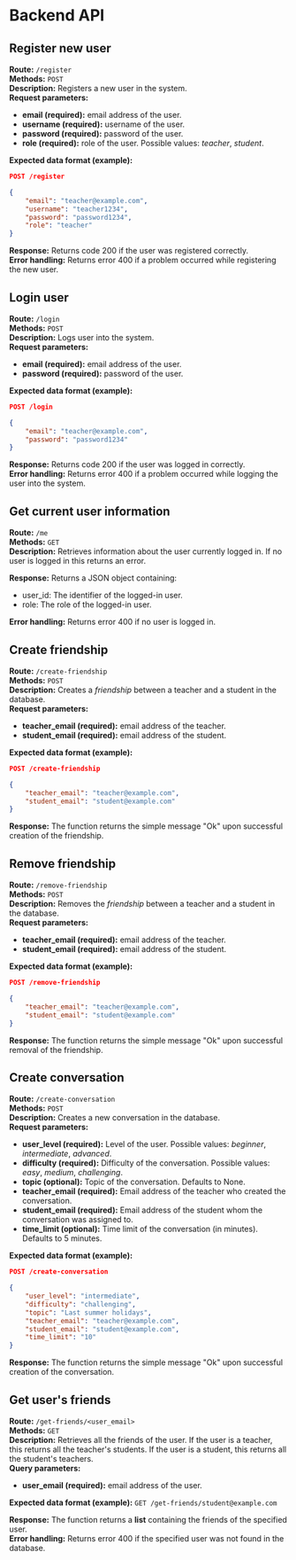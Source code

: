 # Backend API

## Register new user
**Route:** `/register`  
**Methods:** `POST`  
**Description:** Registers a new user in the system.   
**Request parameters:**
- **email (required):** email address of the user.
- **username (required):** username of the user.
- **password (required):** password of the user.
- **role (required):** role of the user. Possible values: *teacher*, *student*.

**Expected data format (example):**  
```json
POST /register

{
    "email": "teacher@example.com",
    "username": "teacher1234",
    "password": "password1234",
    "role": "teacher"
}
```
**Response:** Returns code 200 if the user was registered correctly.  
**Error handling:** Returns error 400 if a problem occurred while registering the new user.


## Login user
**Route:** `/login`  
**Methods:** `POST`  
**Description:** Logs user into the system.   
**Request parameters:**
- **email (required):** email address of the user.
- **password (required):** password of the user.

**Expected data format (example):**  
```json
POST /login

{
    "email": "teacher@example.com",
    "password": "password1234"
}
```
**Response:** Returns code 200 if the user was logged in correctly.  
**Error handling:** Returns error 400 if a problem occurred while logging the user into the system.


## Get current user information
**Route:** `/me`  
**Methods:** `GET`  
**Description:** Retrieves information about the user currently logged in. If no user is logged in this returns an error.

**Response:** Returns a JSON object containing:
- user_id: The identifier of the logged-in user.
- role: The role of the logged-in user.

**Error handling:** Returns error 400 if no user is logged in.


## Create friendship
**Route:** `/create-friendship`  
**Methods:** `POST`  
**Description:** Creates a *friendship* between a teacher and a student in the database.  
**Request parameters:**
- **teacher_email (required):** email address of the teacher.
- **student_email (required):** email address of the student.

**Expected data format (example):**  
```json
POST /create-friendship

{
    "teacher_email": "teacher@example.com",
    "student_email": "student@example.com"
}
```
**Response:** The function returns the simple message "Ok" upon successful creation of the friendship.


## Remove friendship
**Route:** `/remove-friendship`  
**Methods:** `POST`  
**Description:** Removes the *friendship* between a teacher and a student in the database.  
**Request parameters:**
- **teacher_email (required):** email address of the teacher.
- **student_email (required):** email address of the student.

**Expected data format (example):**
```json
POST /remove-friendship

{
    "teacher_email": "teacher@example.com",
    "student_email": "student@example.com"
}
```
**Response:** The function returns the simple message "Ok" upon successful removal of the friendship.


## Create conversation
**Route:** `/create-conversation`  
**Methods:** `POST`  
**Description:** Creates a new conversation in the database.  
**Request parameters:**
- **user_level (required):** Level of the user. Possible values: *beginner*, *intermediate*, *advanced*.
- **difficulty (required):** Difficulty of the conversation. Possible values: *easy*, *medium*, *challenging*.
- **topic (optional):** Topic of the conversation. Defaults to None.
- **teacher_email (required):** Email address of the teacher who created the conversation.
- **student_email (required):** Email address of the student whom the conversation was assigned to.
- **time_limit (optional):** Time limit of the conversation (in minutes). Defaults to 5 minutes.

**Expected data format (example):**
```json
POST /create-conversation

{
    "user_level": "intermediate",
    "difficulty": "challenging",
    "topic": "Last summer holidays",
    "teacher_email": "teacher@example.com",
    "student_email": "student@example.com",
    "time_limit": "10"
}
```
**Response:** The function returns the simple message "Ok" upon successful creation of the conversation.


## Get user's friends
**Route:** `/get-friends/<user_email>`  
**Methods:** `GET`  
**Description:** Retrieves all the friends of the user. If the user is a teacher, this returns all the teacher's students. If the user is a student, this returns all the student's teachers.  
**Query parameters:**
- **user_email (required):** email address of the user.

**Expected data format (example):**  `GET /get-friends/student@example.com`

**Response:** The function returns a **list** containing the friends of the specified user.  
**Error handling:** Returns error 400 if the specified user was not found in the database.